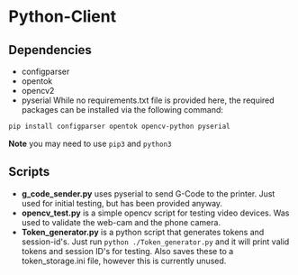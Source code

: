 # Python-Client
## Dependencies
 - configparser
 - opentok
 - opencv2
 - pyserial
While no requirements.txt file is provided here, the required packages can be installed via the following command:
``` BASH
pip install configparser opentok opencv-python pyserial
```
**Note** you may need to use `pip3` and `python3`

## Scripts
 - **g_code_sender.py** uses pyserial to send G-Code to the printer.  Just used for initial testing, but has been provided anyway.
 - **opencv_test.py** is a simple opencv script for testing video devices.  Was used to validate the web-cam and the phone camera.
 - **Token_generator.py** is a python script that generates tokens and session-id's.  Just run `python ./Token_generator.py` and it will print valid tokens and session ID's for testing.  Also saves these to a token_storage.ini file, however this is currently unused.